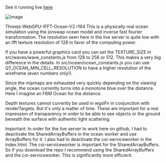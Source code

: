 See it running live [here](https://spiri0.github.io/Threejs-WebGPU-IFFT-Ocean-V2/index.html)

![image](https://github.com/Spiri0/Threejs-WebGPU-IFFT-Ocean-V2/assets/350247/abf0fedf-1a72-4891-b84b-47b0d0b58c0b)

Threejs-WebGPU-IFFT-Ocean-V2 r164
This is a physically real ocean simulation using the jonswap ocean model and inverse fast fourier transformation. The resolution seen here in the live server is quite low with an ifft texture resolution of 128 in favor of the computing power.

If you have a powerful graphics card you can set the TEXTURE_SIZE in src/waves/wave_constants.js from 128 to 256 or 512. This makes a very big difference in the details.
In src/ocean/ocean_constants.js you can use QT_OCEAN_MIN_CELL_RESOLUTION to have a higher resolution of the wireframe (even numbers only!).

Since the mipmaps are exhausted very quickly depending on the viewing angle, the ocean currently turns into a monotone blue over the distance. Here I imagine an FBM Ocean for the distance.

Depth textures cannot currently be used in wgslFn in conjunction with renderTargets. But it's only a matter of time. These are important for a real impression of transparency in order to be able to see objects or the ground beneath the surface with authentic light scattering.

Important: In order for the live server to work here on github, I had to deactivate the SharedArrayBuffers in the ocean worker and use ArrayBuffers for it. I also had to deactivate the coi-serviceworker in the index.html. The coi-serviceworker is important for the SharedArrayBuffers. So if you download the repo I recommend using the SharedArrayBuffers and the coi-serviceworker. This is significantly more efficient.







